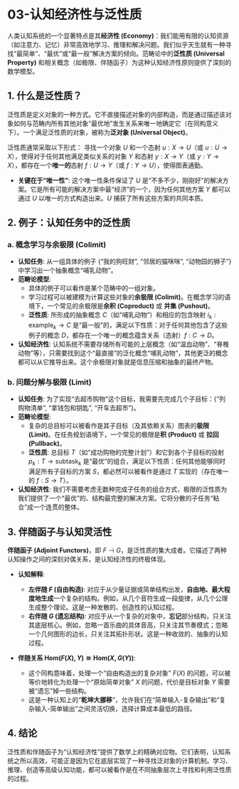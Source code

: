 # 03-认知经济性与泛性质

人类认知系统的一个显著特点是其**经济性 (Economy)**：我们能用有限的认知资源（如注意力、记忆）非常高效地学习、推理和解决问题。我们似乎天生就有一种寻找“最简单”、“最优”或“最一般”解决方案的倾向。范畴论中的**泛性质 (Universal Property)** 和相关概念（如极限、伴随函子）为这种认知经济性原则提供了深刻的数学模型。

## 1. 什么是泛性质？

泛性质是定义对象的一种方式。它不直接描述对象的内部构造，而是通过描述该对象如何与范畴内所有其他对象“最优地”发生关系来唯一地确定它（在同构意义下）。一个满足泛性质的对象，被称为**泛对象 (Universal Object)**。

泛性质通常采取以下形式：
寻找一个对象 $U$ 和一个态射 $u: X \to U$（或 $u: U \to X$），使得对于任何其他满足类似关系的对象 $Y$ 和态射 $y: X \to Y$（或 $y: Y \to X$），都存在一个**唯一的**态射 $f: U \to Y$（或 $f: Y \to U$），使得图表通勤。

- **关键在于“唯一性”**: 这个唯一性条件保证了 $U$ 是“不多不少，刚刚好”的解决方案。它是所有可能的解决方案中最“经济”的一个，因为任何其他方案 $Y$ 都可以通过 $U$ 以唯一的方式构造出来。$U$ 捕获了所有这些方案的共同本质。

## 2. 例子：认知任务中的泛性质

### a. 概念学习与余极限 (Colimit)

- **认知任务**: 从一组具体的例子 {“我的狗旺财”, “邻居的猫咪咪”, “动物园的狮子”} 中学习出一个抽象概念“哺乳动物”。
- **范畴论模型**:
  - 具体的例子可以看作是某个范畴中的一组对象。
  - 学习过程可以被建模为计算这些对象的**余极限 (Colimit)**。在概念学习的语境下，一个常见的余极限是**余积 (Coproduct)** 或 **并集 (Pushout)**。
  - **泛性质**: 所形成的抽象概念 $C$（如“哺乳动物”）和相应的包含映射 $i_k: \text{example}_k \to C$ 是“最一般”的，满足以下性质：对于任何其他包含了这些例子的概念 $D$，都存在一个唯一的概念蕴含关系（态射）$f: C \to D$。
- **认知经济性**: 认知系统不需要存储所有可能的上层概念（如“温血动物”、“脊椎动物”等），只需要找到这个“最直接”的泛化概念“哺乳动物”，其他更泛的概念都可以从它推导出来。这个余极限对象就是信息压缩和抽象的最终产物。

### b. 问题分解与极限 (Limit)

- **认知任务**: 为了实现“去超市购物”这个目标，我需要先完成几个子目标：{“列购物清单”, “拿钱包和钥匙”, “开车去超市”}。
- **范畴论模型**:
  - 复杂的总目标可以被看作是其子目标（及其依赖关系）图表的**极限 (Limit)**。在任务规划语境下，一个常见的极限是**积 (Product)** 或 **拉回 (Pullback)**。
  - **泛性质**: 总目标 $T$（如“成功购物的完整计划”）和它到各个子目标的投射 $p_k: T \to \text{subtask}_k$ 是“最优”的组合，满足以下性质：任何其他能够同时满足所有子目标的方案 $S$，都必然可以被看作是通过 $T$ 实现的（存在唯一的 $f: S \to T$）。
- **认知经济性**: 我们不需要考虑无数种完成子任务的组合方式，极限的泛性质为我们提供了一个“最优”的、结构最完整的解决方案。它将分散的子任务“粘合”成一个连贯的整体。

## 3. 伴随函子与认知灵活性

**伴随函子 (Adjoint Functors)**，即 $F \dashv G$，是泛性质的集大成者。它描述了两种认知操作之间的深刻对偶关系，是认知经济性的终极体现。

- **认知解释**:
  - **左伴随 $F$ (自由构造)**: 对应于从少量证据或简单结构出发，**自由地、最大程度地生成**一个复杂的结构。例如，从几个音符生成一段旋律，从几个公理生成整个理论。这是一种发散的、创造性的认知过程。
  - **右伴随 $G$ (遗忘结构)**: 对应于从一个复杂的对象中，**忘记**部分结构，只关注其底层核心。例如，忽略一首乐曲的具体音高，只关注其节奏模式；忽略一个几何图形的边长，只关注其拓扑形状。这是一种收敛的、抽象的认知过程。

- **伴随关系 $\text{Hom}(F(X), Y) \cong \text{Hom}(X, G(Y))$**:
  - 这个同构意味着，处理一个“自由构造出的复杂对象” $F(X)$ 的问题，可以被等价地转化为处理一个“原始简单对象” $X$ 的问题，代价是目标对象 $Y$ 需要被“遗忘”掉一些结构。
  - 这是一种认知上的“**乾坤大挪移**”，允许我们在“简单输入-复杂输出”和“复杂输入-简单输出”之间灵活切换，选择计算成本最低的路径。

## 4. 结论

泛性质和伴随函子为“认知经济性”提供了数学上的精确对应物。它们表明，认知系统之所以高效，可能正是因为它在底层实现了一种寻找泛对象的计算机制。学习、推理、创造等高级认知功能，都可以被看作是在不同抽象层次上寻找和利用泛性质的过程。
